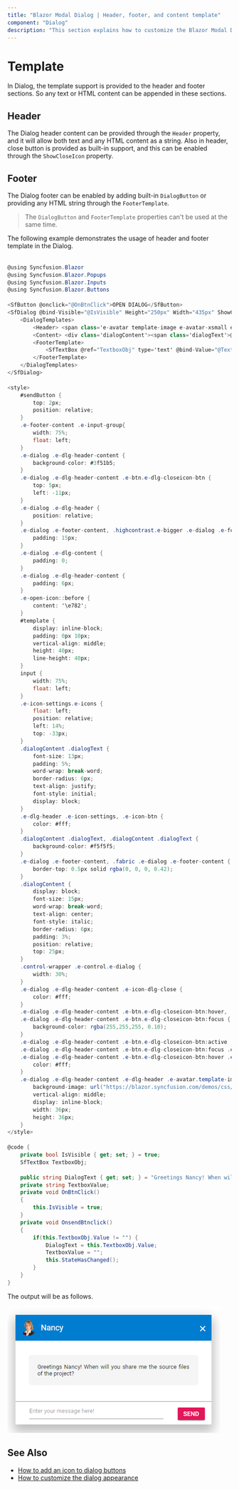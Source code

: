 ```yaml
---
title: "Blazor Modal Dialog | Header, footer, and content template"
component: "Dialog"
description: "This section explains how to customize the Blazor Modal Dialog's user interface (UI) elements such as header, footer, and content using a template."
---
```


# Template

In Dialog, the template support is provided to the header and footer sections. So any text or HTML content can be appended in these sections.

## Header

The Dialog header content can be provided through the
`Header` property, and it will allow both text and any HTML content as a string.
Also in header, close button is provided as built-in support, and this can be enabled through
the `ShowCloseIcon` property.

## Footer

The Dialog footer can be enabled by adding built-in `DialogButton` or providing any HTML string through the `FooterTemplate`.

> The `DialogButton` and `FooterTemplate` properties can't be used at the same time.

The following example demonstrates the usage of header and footer template in the Dialog.

```csharp

@using Syncfusion.Blazor
@using Syncfusion.Blazor.Popups
@using Syncfusion.Blazor.Inputs
@using Syncfusion.Blazor.Buttons

<SfButton @onclick="@OnBtnClick">OPEN DIALOG</SfButton>
<SfDialog @bind-Visible="@IsVisible" Height="250px" Width="435px" ShowCloseIcon="true">
    <DialogTemplates>
        <Header> <span class='e-avatar template-image e-avatar-xsmall e-avatar-circle'></span><div id='template' title='Nancy' class='e-icon-settings'>Nancy</div></Header>
        <Content> <div class='dialogContent'><span class='dialogText'>@DialogText</span></div></Content>
        <FooterTemplate>
            <SfTextBox @ref="TextboxObj" type='text' @bind-Value="@TextboxValue" Placeholder='Enter your message here!' /><button id='sendButton' @onclick="@OnsendBtnclick" class='e-control e-btn e-primary' data-ripple='true'>Send</button>
        </FooterTemplate>
    </DialogTemplates>
</SfDialog>

<style>
    #sendButton {
        top: 2px;
        position: relative;
    }
    .e-footer-content .e-input-group{
        width: 75%;
        float: left;
    }
    .e-dialog .e-dlg-header-content {
        background-color: #3f51b5;
    }
    .e-dialog .e-dlg-header-content .e-btn.e-dlg-closeicon-btn {
        top: 5px;
        left: -11px;
    }
    .e-dialog .e-dlg-header {
        position: relative;
    }
    .e-dialog .e-footer-content, .highcontrast.e-bigger .e-dialog .e-footer-content {
        padding: 15px;
    }
    .e-dialog .e-dlg-content {
        padding: 0;
    }
    .e-dialog .e-dlg-header-content {
        padding: 6px;
    }
    .e-open-icon::before {
        content: '\e782';
    }
    #template {
        display: inline-block;
        padding: 0px 10px;
        vertical-align: middle;
        height: 40px;
        line-height: 40px;
    }
    input {
        width: 75%;
        float: left;
    }
    .e-icon-settings.e-icons {
        float: left;
        position: relative;
        left: 14%;
        top: -33px;
    }
    .dialogContent .dialogText {
        font-size: 13px;
        padding: 5%;
        word-wrap: break-word;
        border-radius: 6px;
        text-align: justify;
        font-style: initial;
        display: block;
    }
    .e-dlg-header .e-icon-settings, .e-icon-btn {
        color: #fff;
    }
    .dialogContent .dialogText, .dialogContent .dialogText {
        background-color: #f5f5f5;
    }
    .e-dialog .e-footer-content, .fabric .e-dialog .e-footer-content {
        border-top: 0.5px solid rgba(0, 0, 0, 0.42);
    }
    .dialogContent {
        display: block;
        font-size: 15px;
        word-wrap: break-word;
        text-align: center;
        font-style: italic;
        border-radius: 6px;
        padding: 3%;
        position: relative;
        top: 25px;
    }
    .control-wrapper .e-control.e-dialog {
        width: 30%;
    }
    .e-dialog .e-dlg-header-content .e-icon-dlg-close {
        color: #fff;
    }
    .e-dialog .e-dlg-header-content .e-btn.e-dlg-closeicon-btn:hover,
    .e-dialog .e-dlg-header-content .e-btn.e-dlg-closeicon-btn:focus {
        background-color: rgba(255,255,255, 0.10);
    }
    .e-dialog .e-dlg-header-content .e-btn.e-dlg-closeicon-btn:active .e-icon-dlg-close,
    .e-dialog .e-dlg-header-content .e-btn.e-dlg-closeicon-btn:focus .e-icon-dlg-close,
    .e-dialog .e-dlg-header-content .e-btn.e-dlg-closeicon-btn:hover .e-icon-dlg-close {
        color: #fff;
    }
    .e-dialog .e-dlg-header-content .e-dlg-header .e-avatar.template-image {
        background-image: url("https://blazor.syncfusion.com/demos/css/Dialog/images/1.png");
        vertical-align: middle;
        display: inline-block;
        width: 36px;
        height: 36px;
    }
</style>

@code {
    private bool IsVisible { get; set; } = true;
    SfTextBox TextboxObj;

    public string DialogText { get; set; } = "Greetings Nancy! When will you share me the source files of the project?";
    private string TextboxValue;
    private void OnBtnClick()
    {
        this.IsVisible = true;
    }
    private void OnsendBtnclick()
    {
        if(this.TextboxObj.Value != "") {
            DialogText = this.TextboxObj.Value;
            TextboxValue = "";
            this.StateHasChanged();
        }
    }
}

```

The output will be as follows.

![dialog](./images/dialog-template.png)

## See Also

* [How to add an icon to dialog buttons](./how-to/add-an-icons-to-dialog-buttons)
* [How to customize the dialog appearance](./how-to/customize-the-dialog-appearance)